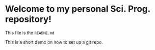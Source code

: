 # Welcome to my personal Sci. Prog. repository!

This file is the `README.md`

This is a short demo on how to set up a git repo.

